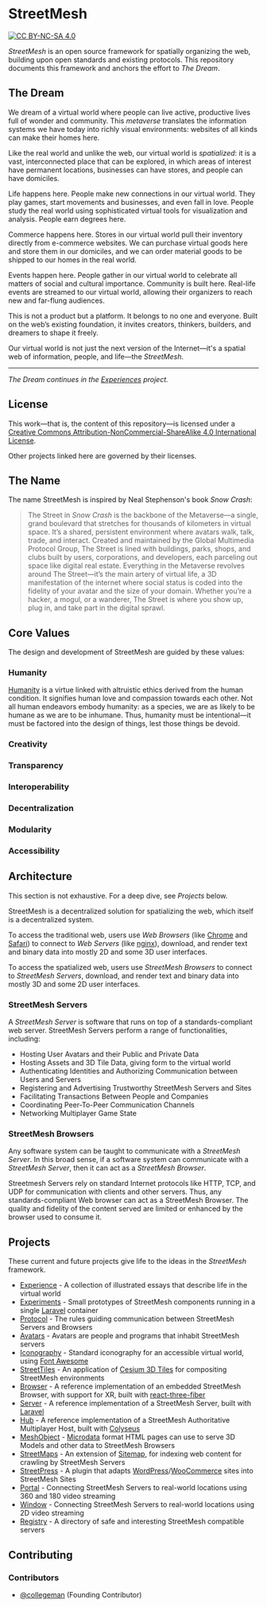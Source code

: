 # StreetMesh

[![CC BY-NC-SA 4.0][cc-by-nc-sa-shield]][cc-by-nc-sa]

*StreetMesh* is an open source framework for spatially organizing the web, building upon open standards and existing protocols. This repository documents this framework and anchors the effort to *The Dream*.

## The Dream

We dream of a virtual world where people can live active, productive lives full of wonder and community. This *metaverse* translates the information systems we have today into richly visual environments: websites of all kinds can make their homes here.

Like the real world and unlike the web, our virtual world is *spatialized*: it is a vast, interconnected place that can be explored, in which areas of interest have permanent locations, businesses can have stores, and people can have domiciles.

Life happens here. People make new connections in our virtual world. They play games, start movements and businesses, and even fall in love. People study the real world using sophisticated virtual tools for visualization and analysis. People earn degrees here.

Commerce happens here. Stores in our virtual world pull their inventory directly from e-commerce websites. We can purchase virtual goods here and store them in our domiciles, and we can order material goods to be shipped to our homes in the real world.

Events happen here. People gather in our virtual world to celebrate all matters of social and cultural importance. Community is built here. Real-life events are streamed to our virtual world, allowing their organizers to reach new and far-flung audiences.

This is not a product but a platform. It belongs to no one and everyone. Built on the web’s existing foundation, it invites creators, thinkers, builders, and dreamers to shape it freely. 

Our virtual world is not just the next version of the Internet—it's a spatial web of information, people, and life—the *StreetMesh*.

---

*The Dream continues in the [Experiences](https://github.com/StreetMesh/Experience) project.*

## License

This work—that is, the content of this repository—is licensed under a
[Creative Commons Attribution-NonCommercial-ShareAlike 4.0 International License][cc-by-nc-sa].

[cc-by-nc-sa]: http://creativecommons.org/licenses/by-nc-sa/4.0/
[cc-by-nc-sa-image]: https://licensebuttons.net/l/by-nc-sa/4.0/88x31.png
[cc-by-nc-sa-shield]: https://img.shields.io/badge/License-CC%20BY--NC--SA%204.0-lightgrey.svg

Other projects linked here are governed by their licenses.

## The Name

The name StreetMesh is inspired by Neal Stephenson's book *Snow Crash*:

> The Street in *Snow Crash* is the backbone of the Metaverse—a single, grand boulevard that stretches for thousands of kilometers in virtual space. It’s a shared, persistent environment where avatars walk, talk, trade, and interact. Created and maintained by the Global Multimedia Protocol Group, The Street is lined with buildings, parks, shops, and clubs built by users, corporations, and developers, each parceling out space like digital real estate. Everything in the Metaverse revolves around The Street—it’s the main artery of virtual life, a 3D manifestation of the internet where social status is coded into the fidelity of your avatar and the size of your domain. Whether you’re a hacker, a mogul, or a wanderer, The Street is where you show up, plug in, and take part in the digital sprawl.

## Core Values

The design and development of StreetMesh are guided by these values:

### Humanity

[Humanity](https://en.wikipedia.org/wiki/Humanity_(virtue)) is a virtue linked with altruistic ethics derived from the human condition. It signifies human love and compassion towards each other. Not all human endeavors embody humanity: as a species, we are as likely to be humane as we are to be inhumane. Thus, humanity must be intentional—it must be factored into the design of things, lest those things be devoid. 

### Creativity

### Transparency

### Interoperability

### Decentralization

### Modularity

### Accessibility

## Architecture

This section is not exhaustive. For a deep dive, see *Projects* below.

StreetMesh is a decentralized solution for spatializing the web, which itself is a decentralized system.

To access the traditional web, users use *Web Browsers* (like [Chrome](https://www.google.com/chrome/) and [Safari](https://www.apple.com/safari/)) to connect to *Web Servers* (like [nginx](https://nginx.org/)), download, and render text and binary data into mostly 2D and some 3D user interfaces.

To access the spatialized web, users use *StreetMesh Browsers* to connect to *StreetMesh Servers*, download, and render text and binary data into mostly 3D and some 2D user interfaces.

### StreetMesh Servers

A *StreetMesh Server* is software that runs on top of a standards-compliant web server. StreetMesh Servers perform a range of functionalities, including:

* Hosting User Avatars and their Public and Private Data
* Hosting Assets and 3D Tile Data, giving form to the virtual world
* Authenticating Identities and Authorizing Communication between Users and Servers
* Registering and Advertising Trustworthy StreetMesh Servers and Sites
* Facilitating Transactions Between People and Companies
* Coordinating Peer-To-Peer Communication Channels
* Networking Multiplayer Game State

### StreetMesh Browsers

Any software system can be taught to communicate with a *StreetMesh Server*. In this broad sense, if a software system can communicate with a *StreetMesh Server*, then it can act as a *StreetMesh Browser*. 

Streetmesh Servers rely on standard Internet protocols like HTTP, TCP, and UDP for communication with clients and other servers. Thus, any standards-compliant Web browser can act as a StreetMesh Browser. The quality and fidelity of the content served are limited or enhanced by the browser used to consume it.

## Projects

These current and future projects give life to the ideas in the *StreetMesh* framework.

* [Experience](https://github.com/StreetMesh/Experience) - A collection of illustrated essays that describe life in the virtual world
* [Experiments](https://github.com/StreetMesh/Experiments) - Small prototypes of StreetMesh components running in a single [Laravel](https://laravel.com/) container
* [Protocol](https://github.com/StreetMesh/Protocol) - The rules guiding communication between StreetMesh Servers and Browsers
* [Avatars](https://github.com/StreetMesh/Avatars) - Avatars are people and programs that inhabit StreetMesh servers
* [Iconography](https://github.com/StreetMesh/Icons) - Standard iconography for an accessible virtual world, using [Font Awesome](https://fontawesome.com/)
* [StreetTiles](https://github.com/StreetMesh/StreetTiles) - An application of [Cesium 3D Tiles](https://github.com/CesiumGS/3d-tiles) for compositing StreetMesh environments
* [Browser](https://github.com/StreetMesh/Browser) - A reference implementation of an embedded StreetMesh Browser, with support for XR, built with [react-three-fiber]([https://github.com/pmndrs/react-three-fiber])
* [Server](https://github.com/StreetMesh/Server) - A reference implementation of a StreetMesh Server, built with [Laravel](https://laravel.com/)
* [Hub](https://github.com/StreetMesh/Hub) - A reference implementation of a StreetMesh Authoritative Multiplayer Host, built with [Colyseus](https://colyseus.io)
* [MeshObject](https://github.com/StreetMesh/MeshObject) - [Microdata](https://schema.org/) format HTML pages can use to serve 3D Models and other data to StreetMesh Browsers
* [StreetMaps](https://github.com/StreetMesh/StreetMaps) - An extension of [Sitemap](https://www.sitemaps.org/), for indexing web content for crawling by StreetMesh Servers
* [StreetPress](https://github.com/StreetMesh/StreetPress) - A plugin that adapts [WordPress](https://wordpress.org/)/[WooCommerce](https://woocommerce.com/) sites into StreetMesh Sites
* [Portal](https://github.com/StreetMesh/Portal) - Connecting StreetMesh Servers to real-world locations using 360 and 180 video streaming
* [Window](https://github.com/StreetMesh/Window) - Connecting StreetMesh Servers to real-world locations using 2D video streaming
* [Registry](https://github.com/StreetMesh/Registry) - A directory of safe and interesting StreetMesh compatible servers

## Contributing

### Contributors

* [@collegeman](https://github.com/collegeman) (Founding Contributor)




